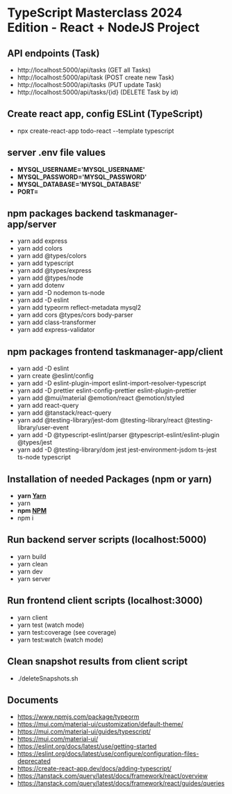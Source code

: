 # TypeScript Masterclass 2024 Edition - React + NodeJS Project

## API endpoints (Task)

- http://localhost:5000/api/tasks (GET all Tasks)
- http://localhost:5000/api/task (POST create new Task)
- http://localhost:5000/api/tasks (PUT update Task)
- http://localhost:5000/api/tasks/{id} (DELETE Task by id)

## Create react app, config ESLint (TypeScript)

- npx create-react-app todo-react --template typescript

## server .env file values

- **MYSQL_USERNAME='MYSQL_USERNAME'**
- **MYSQL_PASSWORD='MYSQL_PASSWORD'**
- **MYSQL_DATABASE='MYSQL_DATABASE'**
- **PORT=**

## npm packages backend taskmanager-app/server

- yarn add express
- yarn add colors
- yarn add @types/colors
- yarn add typescript
- yarn add @types/express
- yarn add @types/node
- yarn add dotenv
- yarn add -D nodemon ts-node
- yarn add -D eslint
- yarn add typeorm reflect-metadata mysql2
- yarn add cors @types/cors body-parser
- yarn add class-transformer
- yarn add express-validator

## npm packages frontend taskmanager-app/client

- yarn add -D eslint
- yarn create @eslint/config
- yarn add -D eslint-plugin-import eslint-import-resolver-typescript
- yarn add -D prettier eslint-config-prettier eslint-plugin-prettier
- yarn add @mui/material @emotion/react @emotion/styled
- yarn add react-query
- yarn add @tanstack/react-query
- yarn add @testing-library/jest-dom @testing-library/react @testing-library/user-event
- yarn add -D @typescript-eslint/parser @typescript-eslint/eslint-plugin @types/jest
- yarn add -D @testing-library/dom jest jest-environment-jsdom ts-jest ts-node typescript

## Installation of needed Packages (npm or yarn)

- **yarn [Yarn](https://yarnpkg.com/)**
- yarn
- **npm [NPM](https://nodejs.org/en/download/package-manager/)**
- npm i

## Run backend server scripts (localhost:5000)

- yarn build
- yarn clean
- yarn dev
- yarn server

## Run frontend client scripts (localhost:3000)

- yarn client
- yarn test (watch mode)
- yarn test:coverage (see coverage)
- yarn test:watch (watch mode)

## Clean snapshot results from client script
- ./deleteSnapshots.sh

## Documents

- https://www.npmjs.com/package/typeorm
- https://mui.com/material-ui/customization/default-theme/
- https://mui.com/material-ui/guides/typescript/
- https://mui.com/material-ui/
- https://eslint.org/docs/latest/use/getting-started
- https://eslint.org/docs/latest/use/configure/configuration-files-deprecated
- https://create-react-app.dev/docs/adding-typescript/
- https://tanstack.com/query/latest/docs/framework/react/overview
- https://tanstack.com/query/latest/docs/framework/react/guides/queries
